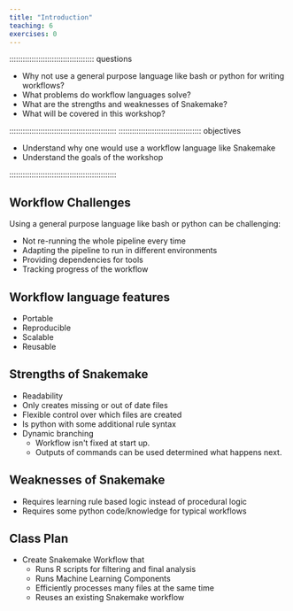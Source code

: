 ```yaml
---
title: "Introduction"
teaching: 6
exercises: 0
---
```


:::::::::::::::::::::::::::::::::::::: questions 

- Why not use a general purpose language like bash or python for writing workflows?
- What problems do workflow languages solve?
- What are the strengths and weaknesses of Snakemake?
- What will be covered in this workshop?

::::::::::::::::::::::::::::::::::::::::::::::::
::::::::::::::::::::::::::::::::::::: objectives

- Understand why one would use a workflow language like Snakemake
- Understand the goals of the workshop

::::::::::::::::::::::::::::::::::::::::::::::::

## Workflow Challenges
Using a general purpose language like bash or python can be challenging:

- Not re-running the whole pipeline every time
- Adapting the pipeline to run in different environments
- Providing dependencies for tools
- Tracking progress of the workflow

## Workflow language features
- Portable
- Reproducible
- Scalable
- Reusable

## Strengths of Snakemake
- Readability
- Only creates missing or out of date files
- Flexible control over which files are created 
- Is python with some additional rule syntax
- Dynamic branching
  - Workflow isn't fixed at start up. 
  - Outputs of commands can be used determined what happens next.

## Weaknesses of Snakemake
- Requires learning rule based logic instead of procedural logic
- Requires some python code/knowledge for typical workflows

## Class Plan
- Create Snakemake Workflow that
  - Runs R scripts for filtering and final analysis
  - Runs Machine Learning Components
  - Efficiently processes many files at the same time
  - Reuses an existing Snakemake workflow
